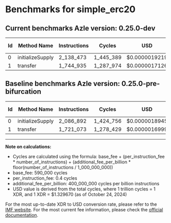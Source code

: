 # Benchmarks for simple_erc20

## Current benchmarks Azle version: 0.25.0-dev

| Id  | Method Name      | Instructions | Cycles    | USD           | USD/Million Calls | Change                           |
| --- | ---------------- | ------------ | --------- | ------------- | ----------------- | -------------------------------- |
| 0   | initializeSupply | 2_138_473    | 1_445_389 | $0.0000019219 | $1.92             | <font color="red">+51_581</font> |
| 1   | transfer         | 1_744_935    | 1_287_974 | $0.0000017126 | $1.71             | <font color="red">+23_862</font> |

## Baseline benchmarks Azle version: 0.25.0-pre-bifurcation

| Id  | Method Name      | Instructions | Cycles    | USD           | USD/Million Calls |
| --- | ---------------- | ------------ | --------- | ------------- | ----------------- |
| 0   | initializeSupply | 2_086_892    | 1_424_756 | $0.0000018945 | $1.89             |
| 1   | transfer         | 1_721_073    | 1_278_429 | $0.0000016999 | $1.69             |

---

**Note on calculations:**

-   Cycles are calculated using the formula: base_fee + (per_instruction_fee \* number_of_instructions) + (additional_fee_per_billion \* floor(number_of_instructions / 1_000_000_000))
-   base_fee: 590_000 cycles
-   per_instruction_fee: 0.4 cycles
-   additional_fee_per_billion: 400_000_000 cycles per billion instructions
-   USD value is derived from the total cycles, where 1 trillion cycles = 1 XDR, and 1 XDR = $1.329670 (as of October 24, 2024)

For the most up-to-date XDR to USD conversion rate, please refer to the [IMF website](https://www.imf.org/external/np/fin/data/rms_sdrv.aspx).
For the most current fee information, please check the [official documentation](https://internetcomputer.org/docs/current/developer-docs/gas-cost#execution).
